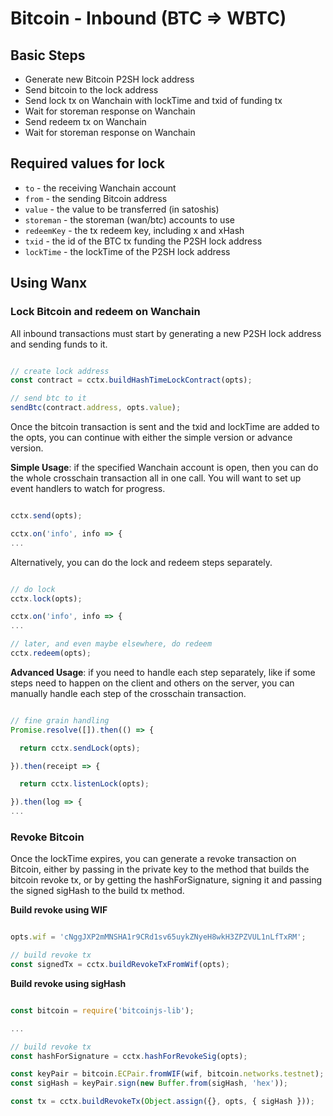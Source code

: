 # Bitcoin - Inbound (BTC ⇒  WBTC)

## Basic Steps

- Generate new Bitcoin P2SH lock address
- Send bitcoin to the lock address
- Send lock tx on Wanchain with lockTime and txid of funding tx
- Wait for storeman response on Wanchain
- Send redeem tx on Wanchain
- Wait for storeman response on Wanchain

## Required values for lock

- `to` - the receiving Wanchain account
- `from` - the sending Bitcoin address
- `value` - the value to be transferred (in satoshis)
- `storeman` - the storeman (wan/btc) accounts to use
- `redeemKey` - the tx redeem key, including x and xHash
- `txid` - the id of the BTC tx funding the P2SH lock address
- `lockTime` - the lockTime of the P2SH lock address

## Using Wanx

### Lock Bitcoin and redeem on Wanchain

All inbound transactions must start by generating a new P2SH lock address and
sending funds to it.

```javascript

// create lock address
const contract = cctx.buildHashTimeLockContract(opts);

// send btc to it
sendBtc(contract.address, opts.value);

```

Once the bitcoin transaction is sent and the txid and lockTime are added to the
opts, you can continue with either the simple version or advance version.

__Simple Usage__: if the specified Wanchain account is open, then you can do
the whole crosschain transaction all in one call. You will want to set up event
handlers to watch for progress.

```javascript

cctx.send(opts);

cctx.on('info', info => {
...

```

Alternatively, you can do the lock and redeem steps separately.

```javascript

// do lock
cctx.lock(opts);

cctx.on('info', info => {
...

// later, and even maybe elsewhere, do redeem
cctx.redeem(opts);

```

__Advanced Usage__: if you need to handle each step separately, like if some
steps need to happen on the client and others on the server, you can manually
handle each step of the crosschain transaction.

```javascript

// fine grain handling
Promise.resolve([]).then(() => {

  return cctx.sendLock(opts);

}).then(receipt => {

  return cctx.listenLock(opts);

}).then(log => {
...

```

### Revoke Bitcoin

Once the lockTime expires, you can generate a revoke transaction on Bitcoin,
either by passing in the private key to the method that builds the bitcoin
revoke tx, or by getting the hashForSignature, signing it and passing the
signed sigHash to the build tx method.

__Build revoke using WIF__

```javascript

opts.wif = 'cNggJXP2mMNSHA1r9CRd1sv65uykZNyeH8wkH3ZPZVUL1nLfTxRM';

// build revoke tx
const signedTx = cctx.buildRevokeTxFromWif(opts);

```

__Build revoke using sigHash__

```javascript

const bitcoin = require('bitcoinjs-lib');

...

// build revoke tx
const hashForSignature = cctx.hashForRevokeSig(opts);

const keyPair = bitcoin.ECPair.fromWIF(wif, bitcoin.networks.testnet);
const sigHash = keyPair.sign(new Buffer.from(sigHash, 'hex'));

const tx = cctx.buildRevokeTx(Object.assign({}, opts, { sigHash }));

```
